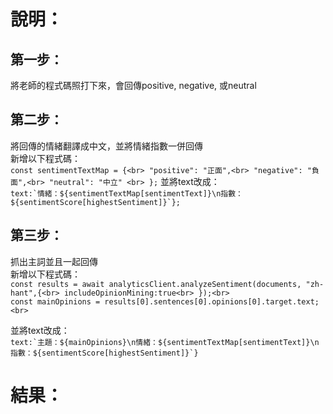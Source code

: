 # 說明：
## 第一步：
將老師的程式碼照打下來，會回傳positive, negative, 或neutral

## 第二步：
將回傳的情緒翻譯成中文，並將情緒指數一併回傳<br>
新增以下程式碼：<br>
`const sentimentTextMap = {<br>
        "positive": "正面",<br>
        "negative": "負面",<br>
        "neutral": "中立" <br>
      };`
並將text改成：<br>
``text:`情緒：${sentimentTextMap[sentimentText]}\n指數：${sentimentScore[highestSentiment]}`};``

## 第三步：
抓出主詞並且一起回傳<br>
新增以下程式碼：<br>
`const results = await analyticsClient.analyzeSentiment(documents, "zh-hant",{<br>
        includeOpinionMining:true<br>
    });<br>`
    <br>
``const mainOpinions = results[0].sentences[0].opinions[0].target.text;<br>``

並將text改成：<br>
```text:`主題：${mainOpinions}\n情緒：${sentimentTextMap[sentimentText]}\n指數：${sentimentScore[highestSentiment]}`}```

# 結果：

